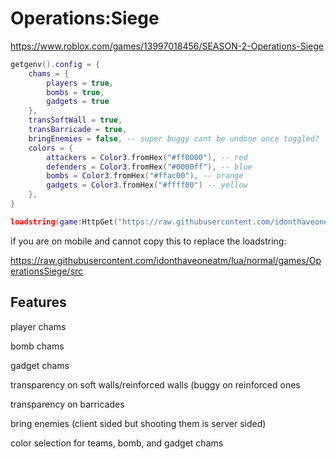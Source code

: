 # Operations:Siege

https://www.roblox.com/games/13997018456/SEASON-2-Operations-Siege

```lua
getgenv().config = {
    chams = {
        players = true,
        bombs = true,
        gadgets = true
    },
    transSoftWall = true,
    transBarricade = true,
    bringEnemies = false, -- super buggy cant be undone once toggled?
    colors = {
        attackers = Color3.fromHex("#ff0000"), -- red
        defenders = Color3.fromHex("#0000ff"), -- blue
        bombs = Color3.fromHex("#ffac00"), -- orange
        gadgets = Color3.fromHex("#ffff00") -- yellow
    },
}

loadstring(game:HttpGet("https://raw.githubusercontent.com/idonthaveoneatm/lua/normal/games/OperationsSiege/src"))()
```

if you are on mobile and cannot copy this to replace the loadstring:

https://raw.githubusercontent.com/idonthaveoneatm/lua/normal/games/OperationsSiege/src

## Features

player chams

bomb chams

gadget chams

transparency on soft walls/reinforced walls (buggy on reinforced ones

transparency on barricades

bring enemies (client sided but shooting them is server sided)

color selection for teams, bomb, and gadget chams
